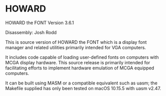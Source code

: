 # HOWARD
HOWARD the FONT
Version 3.6.1

Disassembly: Josh Rodd

This is source version of HOWARD the FONT which is a
display font manager and related utilities primarily
intended for VGA computers.

It includes code capable of loading user-defined fonts
on computers with MCGA display hardware. This source
release is primarily intended for facilitating efforts
to implement hardware emulation of MCGA equipped
computers.

It can be built using MASM or a compatible equivalent
such as uasm; the Makefile supplied has only been
tested on macOS 10.15.5 with uasm v2.47.
